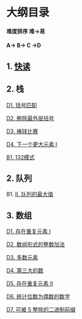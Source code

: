﻿# 大纲目录

#### 难度排序 难->易
#### A-> B-> C ->D

## 1. [快读](https://github.com/Ray-ye/book/blob/master/algorithm/file/%E5%BF%AB%E8%AF%BB.md)

## 2. 栈

[D1. 括号匹配](https://github.com/Ray-ye/book/blob/master/algorithm/file/%E6%A0%88/%E6%8B%AC%E5%8F%B7%E5%8C%B9%E9%85%8D.md)

[D2. 删除最外层括号](https://github.com/Ray-ye/book/blob/master/algorithm/file/%E6%A0%88/1021.%20%E5%88%A0%E9%99%A4%E6%9C%80%E5%A4%96%E5%B1%82%E7%9A%84%E6%8B%AC%E5%8F%B7.md)

[D3. 棒球比赛](https://github.com/Ray-ye/book/blob/master/algorithm/file/%E6%A0%88/682.%20%E6%A3%92%E7%90%83%E6%AF%94%E8%B5%9B.md)

[D4. 下一个更大元素 I](https://github.com/Ray-ye/book/blob/master/algorithm/file/%E6%A0%88/496.%20%E4%B8%8B%E4%B8%80%E4%B8%AA%E6%9B%B4%E5%A4%A7%E5%85%83%E7%B4%A0%20I.md)

[B1. 132模式](https://github.com/Ray-ye/book/blob/master/algorithm/file/%E6%A0%88/456.%20132%E6%A8%A1%E5%BC%8F.md)

## 2. 队列

B1. [II. 队列的最大值](https://github.com/Ray-ye/book/blob/master/algorithm/file/%E9%98%9F%E5%88%97/%E9%9D%A2%E8%AF%95%E9%A2%9859%20-%20II.%20%E9%98%9F%E5%88%97%E7%9A%84%E6%9C%80%E5%A4%A7%E5%80%BC.md)

## 3. 数组

[D1. 存在重复元素 I](https://github.com/Ray-ye/book/blob/master/algorithm/file/%E6%95%B0%E7%BB%84/217.%20%E5%AD%98%E5%9C%A8%E9%87%8D%E5%A4%8D%E5%85%83%E7%B4%A0.md)

[D2. 数组形式的整数加法](https://github.com/Ray-ye/book/blob/master/algorithm/file/%E6%95%B0%E7%BB%84/989.%20%E6%95%B0%E7%BB%84%E5%BD%A2%E5%BC%8F%E7%9A%84%E6%95%B4%E6%95%B0%E5%8A%A0%E6%B3%95.md)

[D3. 多数元素](https://github.com/Ray-ye/book/blob/master/algorithm/file/%E6%95%B0%E7%BB%84/169.%20%E5%A4%9A%E6%95%B0%E5%85%83%E7%B4%A0.md)

[D4. 第三大的数](https://github.com/Ray-ye/book/blob/master/algorithm/file/%E6%95%B0%E7%BB%84/414.%20%E7%AC%AC%E4%B8%89%E5%A4%A7%E7%9A%84%E6%95%B0.md)

[D5. 存在重复元素 II](https://github.com/Ray-ye/book/blob/master/algorithm/file/%E6%95%B0%E7%BB%84/219.%20%E5%AD%98%E5%9C%A8%E9%87%8D%E5%A4%8D%E5%85%83%E7%B4%A0%20II.md)

[D6. 统计位数为偶数的数字](https://github.com/Ray-ye/book/blob/master/algorithm/file/%E6%95%B0%E7%BB%84/1295.%20%E7%BB%9F%E8%AE%A1%E4%BD%8D%E6%95%B0%E4%B8%BA%E5%81%B6%E6%95%B0%E7%9A%84%E6%95%B0%E5%AD%97.md)

[D7. 可被 5 整除的二进制前缀](https://github.com/Ray-ye/book/blob/master/algorithm/file/%E6%95%B0%E7%BB%84/1018.%20%E5%8F%AF%E8%A2%AB%205%20%E6%95%B4%E9%99%A4%E7%9A%84%E4%BA%8C%E8%BF%9B%E5%88%B6%E5%89%8D%E7%BC%80.md)

